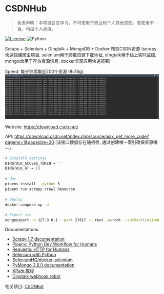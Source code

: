 # CSDNHub
> 免责声明：本项目旨在学习，不可使用于商业和个人其他意图。若使用不当，均由个人承担。

[![License](https://img.shields.io/github/license/richardchien/nonebot.svg)](./LICENSE)
![Python](https://img.shields.io/badge/python-3.72-blue.svg)
<!-- [![GitHub stars](https://img.shields.io/github/stars/hsowan/CSDNHub)](https://github.com/hsowan/CSDNHub) -->

Scrapy + Selenium + Dingtalk + MongoDB + Docker 爬取CSDN资源
(scrapy快速搭建爬虫项目, selenium用于爬取资源下载地址, dingtalk用于线上实时监控, mongodb用于存放资源信息, docker实现应用快速部署)

Speed: 每分钟爬取近200个资源 (8c16g)
![csdn-spider crawl speed](image/csdn-spider-crawl-speed.png)

Website: https://download.csdn.net/

API: https://download.csdn.net/index.php/source/ajax_get_more_code?pageno=1&pagesize=20
(该接口数据存在随机性, 通过创建唯一索引确保资源唯一)

```sh
# Dingtalk settings
DINGTALK_ACCESS_TOKEN = ''
DINGTALK_AT = []

# dev
pipenv install --python 3
pipenv run scrapy crawl Resource

# deploy
docker-compose up -d

# Export csv
mongoexport -h 127.0.0.1 --port 27017 -u root -p=root --authenticationDatabase admin -d csdn -c resources -o test.csv
```

Documentations:
* [Scrapy 1.7 documentation](https://docs.scrapy.org/en/latest/)
* [Pipenv: Python Dev Workflow for Humans](https://pipenv.readthedocs.io/en/latest/)
* [Requests: HTTP for Humans](https://2.python-requests.org/en/master/)
* [Selenium with Python](https://selenium-python.readthedocs.io/)
* [SeleniumHQ/docker-selenium](https://github.com/SeleniumHQ/docker-selenium)
* [PyMongo 3.9.0 documentation](https://api.mongodb.com/python/current/tutorial.html)
* [XPath 教程](https://www.runoob.com/xpath/xpath-tutorial.html)
* [Dingtalk webhook robot](https://ding-doc.dingtalk.com/doc#/serverapi2/qf2nxq)

相关项目: [CSDNBot](https://gitee.com/hsowan/CSDNBot)




